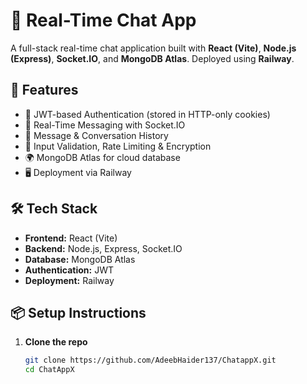 # 💬 Real-Time Chat App

A full-stack real-time chat application built with **React (Vite)**, **Node.js (Express)**, **Socket.IO**, and **MongoDB Atlas**. Deployed using **Railway**.

## 🚀 Features

- 🔐 JWT-based Authentication (stored in HTTP-only cookies)
- 💬 Real-Time Messaging with Socket.IO
- 📄 Message & Conversation History
- 🧰 Input Validation, Rate Limiting & Encryption
- 🌍 MongoDB Atlas for cloud database
- 🖥️ Deployment via Railway

## 🛠️ Tech Stack

- **Frontend:** React (Vite)
- **Backend:** Node.js, Express, Socket.IO
- **Database:** MongoDB Atlas
- **Authentication:** JWT
- **Deployment:** Railway

## 📦 Setup Instructions

1. **Clone the repo**
   ```bash
   git clone https://github.com/AdeebHaider137/ChatappX.git
   cd ChatAppX
